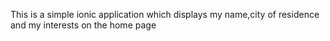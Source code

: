 This is a simple ionic application which displays my name,city of residence and my interests on the home page
